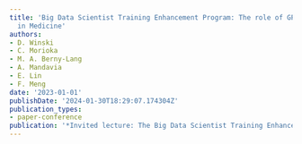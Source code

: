 ```yaml
---
title: 'Big Data Scientist Training Enhancement Program: The role of GPT-3 and ChatGPT
  in Medicine'
authors:
- D. Winski
- C. Morioka
- M. A. Berny-Lang
- A. Mandavia
- E. Lin
- F. Meng
date: '2023-01-01'
publishDate: '2024-01-30T18:29:07.174304Z'
publication_types:
- paper-conference
publication: '*Invited lecture: The Big Data Scientist Training Enhancement Program*'
---
```

